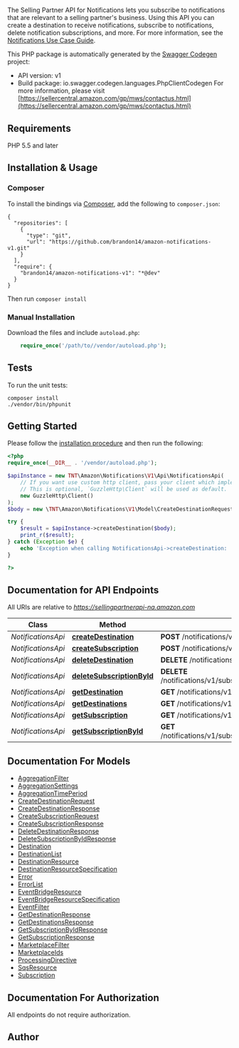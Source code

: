 # 
The Selling Partner API for Notifications lets you subscribe to notifications that are relevant to a selling partner's business. Using this API you can create a destination to receive notifications, subscribe to notifications, delete notification subscriptions, and more.  For more information, see the [Notifications Use Case Guide](doc:notifications-api-v1-use-case-guide).

This PHP package is automatically generated by the [Swagger Codegen](https://github.com/swagger-api/swagger-codegen) project:

- API version: v1
- Build package: io.swagger.codegen.languages.PhpClientCodegen
For more information, please visit [https://sellercentral.amazon.com/gp/mws/contactus.html](https://sellercentral.amazon.com/gp/mws/contactus.html)

## Requirements

PHP 5.5 and later

## Installation & Usage
### Composer

To install the bindings via [Composer](http://getcomposer.org/), add the following to `composer.json`:

```
{
  "repositories": [
    {
      "type": "git",
      "url": "https://github.com/brandon14/amazon-notifications-v1.git"
    }
  ],
  "require": {
    "brandon14/amazon-notifications-v1": "*@dev"
  }
}
```

Then run `composer install`

### Manual Installation

Download the files and include `autoload.php`:

```php
    require_once('/path/to//vendor/autoload.php');
```

## Tests

To run the unit tests:

```
composer install
./vendor/bin/phpunit
```

## Getting Started

Please follow the [installation procedure](#installation--usage) and then run the following:

```php
<?php
require_once(__DIR__ . '/vendor/autoload.php');

$apiInstance = new TNT\Amazon\Notifications\V1\Api\NotificationsApi(
    // If you want use custom http client, pass your client which implements `GuzzleHttp\ClientInterface`.
    // This is optional, `GuzzleHttp\Client` will be used as default.
    new GuzzleHttp\Client()
);
$body = new \TNT\Amazon\Notifications\V1\Model\CreateDestinationRequest(); // \TNT\Amazon\Notifications\V1\Model\CreateDestinationRequest | 

try {
    $result = $apiInstance->createDestination($body);
    print_r($result);
} catch (Exception $e) {
    echo 'Exception when calling NotificationsApi->createDestination: ', $e->getMessage(), PHP_EOL;
}

?>
```

## Documentation for API Endpoints

All URIs are relative to *https://sellingpartnerapi-na.amazon.com*

Class | Method | HTTP request | Description
------------ | ------------- | ------------- | -------------
*NotificationsApi* | [**createDestination**](docs/Api/NotificationsApi.md#createdestination) | **POST** /notifications/v1/destinations | 
*NotificationsApi* | [**createSubscription**](docs/Api/NotificationsApi.md#createsubscription) | **POST** /notifications/v1/subscriptions/{notificationType} | 
*NotificationsApi* | [**deleteDestination**](docs/Api/NotificationsApi.md#deletedestination) | **DELETE** /notifications/v1/destinations/{destinationId} | 
*NotificationsApi* | [**deleteSubscriptionById**](docs/Api/NotificationsApi.md#deletesubscriptionbyid) | **DELETE** /notifications/v1/subscriptions/{notificationType}/{subscriptionId} | 
*NotificationsApi* | [**getDestination**](docs/Api/NotificationsApi.md#getdestination) | **GET** /notifications/v1/destinations/{destinationId} | 
*NotificationsApi* | [**getDestinations**](docs/Api/NotificationsApi.md#getdestinations) | **GET** /notifications/v1/destinations | 
*NotificationsApi* | [**getSubscription**](docs/Api/NotificationsApi.md#getsubscription) | **GET** /notifications/v1/subscriptions/{notificationType} | 
*NotificationsApi* | [**getSubscriptionById**](docs/Api/NotificationsApi.md#getsubscriptionbyid) | **GET** /notifications/v1/subscriptions/{notificationType}/{subscriptionId} | 


## Documentation For Models

 - [AggregationFilter](docs/Model/AggregationFilter.md)
 - [AggregationSettings](docs/Model/AggregationSettings.md)
 - [AggregationTimePeriod](docs/Model/AggregationTimePeriod.md)
 - [CreateDestinationRequest](docs/Model/CreateDestinationRequest.md)
 - [CreateDestinationResponse](docs/Model/CreateDestinationResponse.md)
 - [CreateSubscriptionRequest](docs/Model/CreateSubscriptionRequest.md)
 - [CreateSubscriptionResponse](docs/Model/CreateSubscriptionResponse.md)
 - [DeleteDestinationResponse](docs/Model/DeleteDestinationResponse.md)
 - [DeleteSubscriptionByIdResponse](docs/Model/DeleteSubscriptionByIdResponse.md)
 - [Destination](docs/Model/Destination.md)
 - [DestinationList](docs/Model/DestinationList.md)
 - [DestinationResource](docs/Model/DestinationResource.md)
 - [DestinationResourceSpecification](docs/Model/DestinationResourceSpecification.md)
 - [Error](docs/Model/Error.md)
 - [ErrorList](docs/Model/ErrorList.md)
 - [EventBridgeResource](docs/Model/EventBridgeResource.md)
 - [EventBridgeResourceSpecification](docs/Model/EventBridgeResourceSpecification.md)
 - [EventFilter](docs/Model/EventFilter.md)
 - [GetDestinationResponse](docs/Model/GetDestinationResponse.md)
 - [GetDestinationsResponse](docs/Model/GetDestinationsResponse.md)
 - [GetSubscriptionByIdResponse](docs/Model/GetSubscriptionByIdResponse.md)
 - [GetSubscriptionResponse](docs/Model/GetSubscriptionResponse.md)
 - [MarketplaceFilter](docs/Model/MarketplaceFilter.md)
 - [MarketplaceIds](docs/Model/MarketplaceIds.md)
 - [ProcessingDirective](docs/Model/ProcessingDirective.md)
 - [SqsResource](docs/Model/SqsResource.md)
 - [Subscription](docs/Model/Subscription.md)


## Documentation For Authorization

 All endpoints do not require authorization.


## Author



